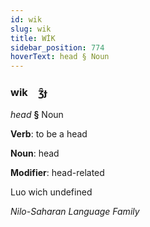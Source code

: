 ```yaml
---
id: wik
slug: wik
title: WİK
sidebar_position: 774
hoverText: head § Noun
---
```


### wik&emsp;<span kind="abugida">ʒ̑ɟ</span>

*head* **§** Noun

**Verb**: to be a head

**Noun**: head

**Modifier**: head-related

Luo wich undefined

*Nilo-Saharan Language Family*